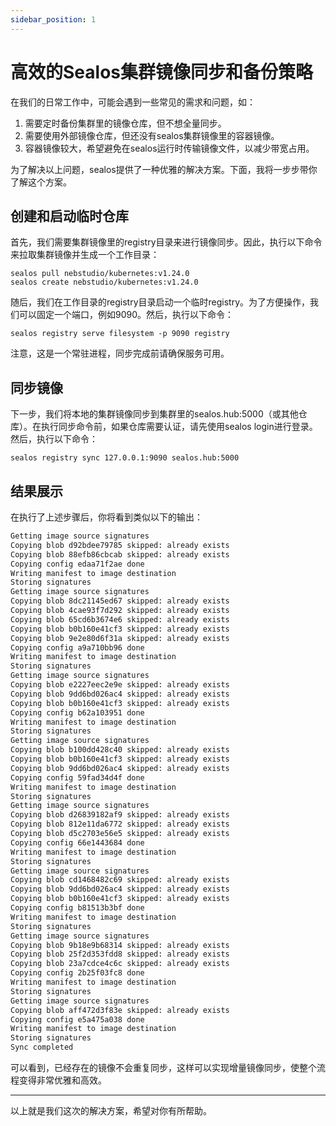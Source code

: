 ```yaml
---
sidebar_position: 1
---
```


# 高效的Sealos集群镜像同步和备份策略

在我们的日常工作中，可能会遇到一些常见的需求和问题，如：

1. 需要定时备份集群里的镜像仓库，但不想全量同步。
2. 需要使用外部镜像仓库，但还没有sealos集群镜像里的容器镜像。
3. 容器镜像较大，希望避免在sealos运行时传输镜像文件，以减少带宽占用。

为了解决以上问题，sealos提供了一种优雅的解决方案。下面，我将一步步带你了解这个方案。

## 创建和启动临时仓库

首先，我们需要集群镜像里的registry目录来进行镜像同步。因此，执行以下命令来拉取集群镜像并生成一个工作目录：

```shell
sealos pull nebstudio/kubernetes:v1.24.0 
sealos create nebstudio/kubernetes:v1.24.0
```

随后，我们在工作目录的registry目录启动一个临时registry。为了方便操作，我们可以固定一个端口，例如9090。然后，执行以下命令：

```shell
sealos registry serve filesystem -p 9090 registry
```

注意，这是一个常驻进程，同步完成前请确保服务可用。

## 同步镜像

下一步，我们将本地的集群镜像同步到集群里的sealos.hub:5000（或其他仓库）。在执行同步命令前，如果仓库需要认证，请先使用sealos login进行登录。然后，执行以下命令：

```shell
sealos registry sync 127.0.0.1:9090 sealos.hub:5000
```

## 结果展示

在执行了上述步骤后，你将看到类似以下的输出：

```tex
Getting image source signatures
Copying blob d92bdee79785 skipped: already exists
Copying blob 88efb86cbcab skipped: already exists
Copying config edaa71f2ae done
Writing manifest to image destination
Storing signatures
Getting image source signatures
Copying blob 8dc21145ed67 skipped: already exists
Copying blob 4cae93f7d292 skipped: already exists
Copying blob 65cd6b3674e6 skipped: already exists
Copying blob b0b160e41cf3 skipped: already exists
Copying blob 9e2e80d6f31a skipped: already exists
Copying config a9a710bb96 done
Writing manifest to image destination
Storing signatures
Getting image source signatures
Copying blob e2227eec2e9e skipped: already exists
Copying blob 9dd6bd026ac4 skipped: already exists
Copying blob b0b160e41cf3 skipped: already exists
Copying config b62a103951 done
Writing manifest to image destination
Storing signatures
Getting image source signatures
Copying blob b100dd428c40 skipped: already exists
Copying blob b0b160e41cf3 skipped: already exists
Copying blob 9dd6bd026ac4 skipped: already exists
Copying config 59fad34d4f done
Writing manifest to image destination
Storing signatures
Getting image source signatures
Copying blob d26839182af9 skipped: already exists
Copying blob 812e11da6772 skipped: already exists
Copying blob d5c2703e56e5 skipped: already exists
Copying config 66e1443684 done
Writing manifest to image destination
Storing signatures
Getting image source signatures
Copying blob cd1468482c69 skipped: already exists
Copying blob 9dd6bd026ac4 skipped: already exists
Copying blob b0b160e41cf3 skipped: already exists
Copying config b81513b3bf done
Writing manifest to image destination
Storing signatures
Getting image source signatures
Copying blob 9b18e9b68314 skipped: already exists
Copying blob 25f2d353fdd8 skipped: already exists
Copying blob 23a7cdce4c6c skipped: already exists
Copying config 2b25f03fc8 done
Writing manifest to image destination
Storing signatures
Getting image source signatures
Copying blob aff472d3f83e skipped: already exists
Copying config e5a475a038 done
Writing manifest to image destination
Storing signatures
Sync completed
```

可以看到，已经存在的镜像不会重复同步，这样可以实现增量镜像同步，使整个流程变得非常优雅和高效。

---

以上就是我们这次的解决方案，希望对你有所帮助。
